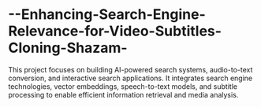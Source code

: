 # --Enhancing-Search-Engine-Relevance-for-Video-Subtitles-Cloning-Shazam-
This project focuses on building AI-powered search systems, audio-to-text conversion, and interactive search applications. It integrates search engine technologies, vector embeddings, speech-to-text models, and subtitle processing to enable efficient information retrieval and media analysis.
